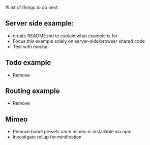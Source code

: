 #List of things to do next:

## Server side example:
- create README.md to explain what example is for
- Focus this example solely on server-side/browser shared code
- Test with mocha

## Todo example
- Remove

## Routing example
- Remove

## Mimeo
- Remove babel presets once mimeo is installable via npm
- Investigate rollup for minification
